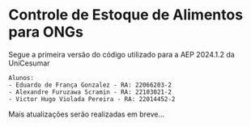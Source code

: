 # Controle de Estoque de Alimentos para ONGs

Segue a primeira versão do código utilizado para a AEP 2024.1.2 da UniCesumar

    Alunos:
    - Eduardo de França Gonzalez - RA: 22066203-2
    - Alexandre Furuzawa Scramin - RA: 22103021-2
    - Victor Hugo Violada Pereira - RA: 22014452-2

Mais atualizações serão realizadas em breve...